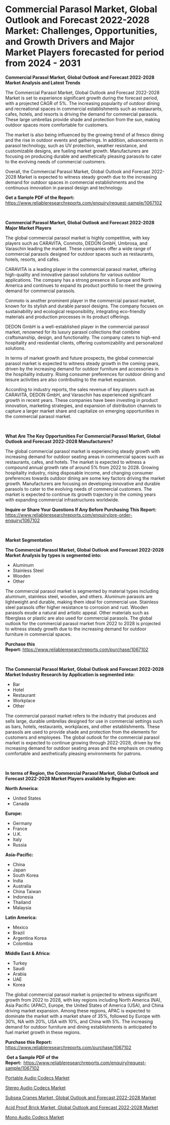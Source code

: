 <p><h1>Commercial Parasol Market, Global Outlook and Forecast 2022-2028 Market: Challenges, Opportunities, and Growth Drivers and Major Market Players forecasted for period from 2024 - 2031</h1></p><p><strong>Commercial Parasol Market, Global Outlook and Forecast 2022-2028 Market Analysis and Latest Trends</strong></p>
<p><p>The Commercial Parasol Market, Global Outlook and Forecast 2022-2028 Market is set to experience significant growth during the forecast period, with a projected CAGR of 5%. The increasing popularity of outdoor dining and recreational spaces in commercial establishments such as restaurants, cafes, hotels, and resorts is driving the demand for commercial parasols. These large umbrellas provide shade and protection from the sun, making outdoor spaces more comfortable for customers.</p><p>The market is also being influenced by the growing trend of al fresco dining and the rise in outdoor events and gatherings. In addition, advancements in parasol technology, such as UV protection, weather resistance, and customizable designs, are fueling market growth. Manufacturers are focusing on producing durable and aesthetically pleasing parasols to cater to the evolving needs of commercial customers.</p><p>Overall, the Commercial Parasol Market, Global Outlook and Forecast 2022-2028 Market is expected to witness steady growth due to the increasing demand for outdoor spaces in commercial establishments and the continuous innovation in parasol design and technology.</p></p>
<p><strong>Get a Sample PDF of the Report:&nbsp;</strong> <a href="https://www.reliableresearchreports.com/enquiry/request-sample/1067102">https://www.reliableresearchreports.com/enquiry/request-sample/1067102</a></p>
<p>&nbsp;</p>
<p><strong>Commercial Parasol Market, Global Outlook and Forecast 2022-2028 Major Market Players</strong></p>
<p><p>The global commercial parasol market is highly competitive, with key players such as CARAVITA, Conmoto, DEDON GmbH, Umbrosa, and Varaschin leading the market. These companies offer a wide range of commercial parasols designed for outdoor spaces such as restaurants, hotels, resorts, and cafes.</p><p>CARAVITA is a leading player in the commercial parasol market, offering high-quality and innovative parasol solutions for various outdoor applications. The company has a strong presence in Europe and North America and continues to expand its product portfolio to meet the growing demand for commercial parasols.</p><p>Conmoto is another prominent player in the commercial parasol market, known for its stylish and durable parasol designs. The company focuses on sustainability and ecological responsibility, integrating eco-friendly materials and production processes in its product offerings.</p><p>DEDON GmbH is a well-established player in the commercial parasol market, renowned for its luxury parasol collections that combine craftsmanship, design, and functionality. The company caters to high-end hospitality and residential clients, offering customizability and personalized solutions.</p><p>In terms of market growth and future prospects, the global commercial parasol market is expected to witness steady growth in the coming years, driven by the increasing demand for outdoor furniture and accessories in the hospitality industry. Rising consumer preferences for outdoor dining and leisure activities are also contributing to the market expansion.</p><p>According to industry reports, the sales revenue of key players such as CARAVITA, DEDON GmbH, and Varaschin has experienced significant growth in recent years. These companies have been investing in product innovation, marketing strategies, and expansion of distribution channels to capture a larger market share and capitalize on emerging opportunities in the commercial parasol market.</p></p>
<p>&nbsp;</p>
<p><strong>What Are The Key Opportunities For Commercial Parasol Market, Global Outlook and Forecast 2022-2028 Manufacturers?</strong></p>
<p><p>The global commercial parasol market is experiencing steady growth with increasing demand for outdoor seating areas in commercial spaces such as restaurants, cafes, and hotels. The market is expected to witness a compound annual growth rate of around 5% from 2022 to 2028. Growing hospitality industry, rising disposable income, and changing consumer preferences towards outdoor dining are some key factors driving the market growth. Manufacturers are focusing on developing innovative and durable parasols to cater to the evolving needs of commercial customers. The market is expected to continue its growth trajectory in the coming years with expanding commercial infrastructures worldwide.</p></p>
<p><strong>Inquire or Share Your Questions If Any Before Purchasing This Report:</strong> <a href="https://www.reliableresearchreports.com/enquiry/pre-order-enquiry/1067102">https://www.reliableresearchreports.com/enquiry/pre-order-enquiry/1067102</a></p>
<p>&nbsp;</p>
<p><strong>Market Segmentation</strong></p>
<p><strong>The Commercial Parasol Market, Global Outlook and Forecast 2022-2028 Market Analysis by types is segmented into:</strong></p>
<p><ul><li>Aluminum</li><li>Stainless Steel</li><li>Wooden</li><li>Other</li></ul></p>
<p><p>The commercial parasol market is segmented by material types including aluminum, stainless steel, wooden, and others. Aluminum parasols are lightweight and durable, making them ideal for commercial use. Stainless steel parasols offer higher resistance to corrosion and rust. Wooden parasols exude a natural and artistic appeal. Other materials such as fiberglass or plastic are also used for commercial parasols. The global outlook for the commercial parasol market from 2022 to 2028 is projected to witness steady growth due to the increasing demand for outdoor furniture in commercial spaces.</p></p>
<p><strong>Purchase this Report:&nbsp;</strong><a href="https://www.reliableresearchreports.com/purchase/1067102">https://www.reliableresearchreports.com/purchase/1067102</a></p>
<p>&nbsp;</p>
<p><strong>The Commercial Parasol Market, Global Outlook and Forecast 2022-2028 Market Industry Research by Application is segmented into:</strong></p>
<p><ul><li>Bar</li><li>Hotel</li><li>Restaurant</li><li>Workplace</li><li>Other</li></ul></p>
<p><p>The commercial parasol market refers to the industry that produces and sells large, durable umbrellas designed for use in commercial settings such as bars, hotels, restaurants, workplaces, and other establishments. These parasols are used to provide shade and protection from the elements for customers and employees. The global outlook for the commercial parasol market is expected to continue growing through 2022-2028, driven by the increasing demand for outdoor seating areas and the emphasis on creating comfortable and aesthetically pleasing environments for patrons.</p></p>
<p>&nbsp;</p>
<p><strong>In terms of Region, the Commercial Parasol Market, Global Outlook and Forecast 2022-2028 Market Players available by Region are:</strong></p>
<p>
    <p> <strong> North America: </strong>
        <ul>
            <li>United States</li>
            <li>Canada</li>
        </ul>
        </p> 
    <p> <strong> Europe: </strong>
        <ul>
            <li>Germany</li>
            <li>France</li>
            <li>U.K.</li>
            <li>Italy</li>
            <li>Russia</li>
        </ul>
        </p> 
    <p> <strong> Asia-Pacific: </strong>
        <ul>
            <li>China</li>
            <li>Japan</li>
            <li>South Korea</li>
            <li>India</li>
            <li>Australia</li>
            <li>China Taiwan</li>
            <li>Indonesia</li>
            <li>Thailand</li>
            <li>Malaysia</li>
        </ul>
        </p> 
    <p> <strong> Latin America: </strong>
        <ul>
            <li>Mexico</li>
            <li>Brazil</li>
            <li>Argentina Korea</li>
            <li>Colombia</li>
        </ul>
        </p> 
    <p> <strong> Middle East & Africa: </strong>
        <ul>
            <li>Turkey</li>
            <li>Saudi</li>
            <li>Arabia</li>
            <li>UAE</li>
            <li>Korea</li>
        </ul>
    </p>
    </p>
<p><p>The global commercial parasol market is projected to witness significant growth from 2022 to 2028, with key regions including North America (NA), Asia Pacific (APAC), Europe, the United States of America (USA), and China driving market expansion. Among these regions, APAC is expected to dominate the market with a market share of 35%, followed by Europe with 30%, NA with 20%, USA with 10%, and China with 5%. The increasing demand for outdoor furniture and dining establishments is anticipated to fuel market growth in these regions.</p></p>
<p><strong>Purchase this Report: </strong><a href="https://www.reliableresearchreports.com/purchase/1067102">https://www.reliableresearchreports.com/purchase/1067102</a></p>
<p>&nbsp;<strong>Get a Sample PDF of the Report:&nbsp;&nbsp;</strong><a href="https://www.reliableresearchreports.com/enquiry/request-sample/1067102">https://www.reliableresearchreports.com/enquiry/request-sample/1067102</a></p>
<p><strong></strong></p>
<p><p><a href="https://medium.com/@jackytorphy/analyzing-portable-audio-codecs-market-global-industry-perspective-and-forecast-2024-to-2031-2f3a71d05fb3">Portable Audio Codecs Market</a></p><p><a href="https://medium.com/@jackytorphy/analyzing-stereo-audio-codecs-market-global-industry-perspective-and-forecast-2024-to-2031-f973fadee8b4">Stereo Audio Codecs Market</a></p><p><a href="https://github.com/Alonsoolds3wq1d81czn8rbol/Market-Research-Report-List-1/blob/main/subsea-cranes-market-global-outlook-and-forecast-2022-2028-market.md">Subsea Cranes Market, Global Outlook and Forecast 2022-2028 Market</a></p><p><a href="https://github.com/Sinjinluong3e0awx2m195k76/Market-Research-Report-List-1/blob/main/acid-proof-brick-market-global-outlook-and-forecast-2022-2028-market.md">Acid Proof Brick Market, Global Outlook and Forecast 2022-2028 Market</a></p><p><a href="https://medium.com/@jackytorphy/mono-audio-codecs-market-research-report-its-history-and-forecast-2024-to-2031-800217449c79">Mono Audio Codecs Market</a></p></p>